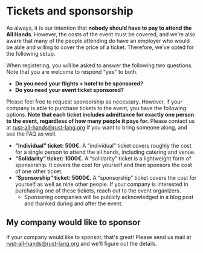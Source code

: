 # Tickets and sponsorship

As always, it is our intention that **nobody should have to pay to
attend the All Hands**. However, the costs of the event must be
covered, and we’re also aware that many of the people attending do
have an employer who would be able and willing to cover the price of a
ticket. Therefore, we’ve opted for the following setup.

When registering, you will be asked to answer the following two
questions. Note that you are welcome to respond "yes" to both.

- **Do you need your flights + hotel to be sponsored?** 
- **Do you need your event ticket sponsored?**

Please feel free to request sponsorship as necessary. However, if your
company is able to purchase tickets to the event, you have the
following options. **Note that each ticket includes admittance for
exactly one person to the event, regardless of how many people it pays
for.** Please contact us at <rust-all-hands@rust-lang.org> if you want
to bring someone along, and see the FAQ as well.

- **“Individual” ticket: 500€.** A “individual” ticket covers roughly the cost for a single person to attend the all hands, including catering and venue.
- **“Solidarity” ticket:** **1000€.** A “solidarity” ticket is a lightweight form of sponsorship. It covers the cost for yourself and then sponsors the cost of one other ticket.
- “**Sponsorship” ticket: 5000€.** A “sponsorship” ticket covers the cost for yourself as well as nine other people. If your company is interested in purchasing one of these tickets, reach out to the event organizers. 
    - Sponsoring companies will be publicly acknowledged in a blog post and thanked during and after the event.

## My company would like to sponsor

If your company would like to sponsor, that's great! Please send us
mail at <rust-all-hands@rust-lang.org> and we'll figure out the
details.
